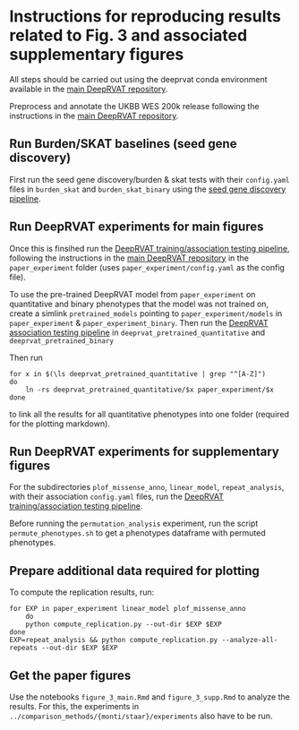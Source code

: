 # Instructions for reproducing results related to Fig. 3 and associated supplementary figures

All steps should be carried out using the deeprvat conda environment available in the [main DeepRVAT repository](https://github.com/PMBio/deeprvat/).

Preprocess and annotate the UKBB WES 200k release following the instructions in the [main DeepRVAT repository](https://github.com/PMBio/deeprvat/).

## Run Burden/SKAT baselines (seed gene discovery)
First run the seed gene discovery/burden & skat tests with their `config.yaml` files in `burden_skat` and `burden_skat_binary` using the [seed gene discovery pipeline](https://github.com/PMBio/deeprvat/blob/main/pipelines/seed_gene_discovery.snakefile). 

## Run DeepRVAT experiments for main figures

Once this is finsihed run the [DeepRVAT training/association testing pipeline](https://github.com/PMBio/deeprvat/blob/main/pipelines/training_association_testing.snakefile), following the instructions in the [main DeepRVAT repository](https://github.com/PMBio/deeprvat/) in the `paper_experiment` folder (uses `paper_experiment/config.yaml` as the config file). 

To use the pre-trained DeepRVAT model from `paper_experiment` on quantitative and binary phenotypes that the model was not trained on, create a simlink `pretrained_models` pointing to `paper_experiment/models` in `paper_experiment` & `paper_experiment_binary`. 
Then run the [DeepRVAT association testing pipeline](https://github.com/PMBio/deeprvat/blob/main/pipelines/association_testing_pretrained.snakefile) in `deeprvat_pretrained_quantitative` and  `deeprvat_pretrained_binary` 

Then run 
```
for x in $(\ls deeprvat_pretrained_quantitative | grep "^[A-Z]")
do
    ln -rs deeprvat_pretrained_quantitative/$x paper_experiment/$x
done
```
to link all the results for all quantitative phenotypes into one folder (required for the plotting markdown).

## Run DeepRVAT experiments for supplementary figures
 
For the subdirectories  `plof_missense_anno`, `linear_model`, `repeat_analysis`, with their association `config.yaml` files, run the [DeepRVAT training/association testing pipeline](https://github.com/PMBio/deeprvat/blob/main/pipelines/training_association_testing.snakefile).

Before running the `permutation_analysis` experiment, run the script `permute_phenotypes.sh` to get a phenotypes dataframe with permuted phenotypes.

## Prepare additional data required for plotting
To compute the replication results, run:
```
for EXP in paper_experiment linear_model plof_missense_anno
    do
    python compute_replication.py --out-dir $EXP $EXP
done
EXP=repeat_analysis && python compute_replication.py --analyze-all-repeats --out-dir $EXP $EXP
```

## Get the paper figures

Use the notebooks `figure_3_main.Rmd` and `figure_3_supp.Rmd` to analyze the results. For this, the experiments in `../comparison_methods/{monti/staar}/experiments` also have to be run. 


